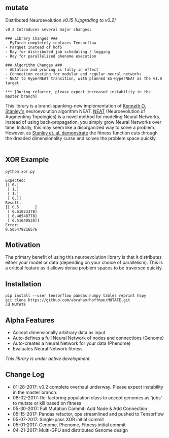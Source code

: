 ## mutate
Distributed Neuroevolution <i>v0.15 [Upgrading to v0.2]</i>

```
v0.2 Introduces several major changes:

### Library Changes ###
- PyTorch completely replaces Tensorflow
- Parquet instead of hdf5
- Ray for distributed job scheduling / logging
- Ray for parallelized phenome execution

### Algorithm Changes ###
- Ablation and pruning is fully in effect
- Connection costing for modular and regular neural networks
- NEAT to HyperNEAT transition, with planned ES-HyperNEAT as the v1.0 target

*** [During refactor, please expect increased instability in the master branch]
```

This library is a brand-spanking-new implementation of <a href = "http://www.cs.ucf.edu/~kstanley/">Kenneth O. Stanley's</a> neuroevolution algorithm NEAT. <a href = "http://nn.cs.utexas.edu/downloads/papers/stanley.ec02.pdf">NEAT</a> (Neuroevolution of Augmenting Topologies) is a novel method for modeling Neural Networks. Instead of using back-propagation, you simply grow Neural Networks over time. Initially, this may seem like a disorganized way to solve a problem. However, as <a href="https://www.cs.ucf.edu/~kstanley/neat.html">Stanley et. al. demonstrate</a> the fitness function cuts through the dreaded dimensionality curse and solves the problem space quickly.<br>
<br>

## XOR Example
```
python xor.py
...
Expected:
[[ 0.]
 [ 1.]
 [ 1.]
 [ 0.]]
Result:
[[ 0.5       ]
 [ 0.61023378]
 [ 0.40548778]
 [ 0.51640528]]
Error:
0.505479216576
```

## Motivation

The primary benefit of using this neuroevolution library is that it distributes either your model or data (depending on your choice of parallelism). This is a critical feature as it allows dense problem spaces to be traversed quickly.

## Installation

```
pip install --user tensorflow pandas numpy tables reprint h5py
git clone https://github.com/abrahamrhoffman/MUTATE.git
cd MUTATE
```

## Alpha Features
- Accept dimensionally arbitrary data as input
- Auto-defines a full Neural Network of nodes and connections (Genome)
- Auto-creates a Neural Network for your data (Phenome)
- Evaluates Neural Network fitness

<i>This library is under active development.</i>

## Change Log
- 01-28-2017: v0.2 complete overhaul underway. Please expect instability in the master branch.
- 08-02-2017: Re-factoring population class to accept genomes as 'jobs' to mutate or kill based on fitness
- 05-30-2017: Full Mutation Commit: Add Node & Add Connection 
- 05-15-2017: Pandas refactor, ops streamlined and pushed to Tensorflow
- 05-07-2017: Single-pass XOR initial commit 
- 05-01-2017: Genome, Phenome, Fitness initial commit
- 04-21-2017: Multi-GPU and distributed Genome design
